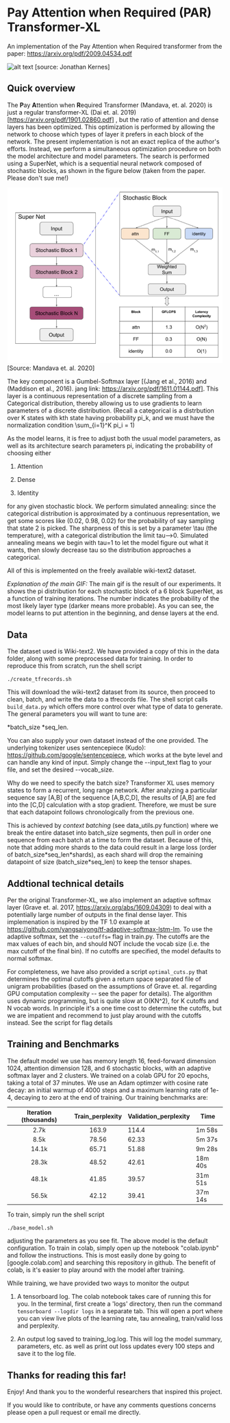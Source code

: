 # **P**ay **A**ttention when **R**equired (PAR) Transformer-XL
An implementation of the Pay Attention when Required transformer from the paper: https://arxiv.org/pdf/2009.04534.pdf

![alt text](https://github.com/jmkernes/PAR-Transformer-XL/blob/main/movie.gif?raw=true)
[source: Jonathan Kernes]

## Quick overview

The **P**ay **A**ttention when **R**equired Transformer (Mandava, et. al. 2020) is just a regular transformer-XL (Dai et. al. 2019)[https://arxiv.org/pdf/1901.02860.pdf]
, but the ratio of attention and dense layers has been optimized.
This optimization is performed by allowing the network to choose which types of layer it prefers in each block of the network. The present implementation is not an exact replica of the author's efforts.
Instead, we perform a simultaneous optimization procedure on both the model architecture and model parameters. The search is performed using a SuperNet, which is 
a sequential neural network composed of stochastic blocks, as shown in the figure below (taken from the paper. Please don't sue me!)

![alt text](https://github.com/jmkernes/PAR-Transformer-XL/blob/main/stoch_blks.png?raw=true)
[Source: Mandava et. al. 2020]

The key component is a Gumbel-Softmax layer [(Jang et al., 2016) and (Maddison et al., 2016). jang link: https://arxiv.org/pdf/1611.01144.pdf]. This layer is a continuous representation
of a discrete sampling from a Categorical distribution, thereby allowing us to use gradients to learn parameters of a discrete distribution. 
(Recall a categorical is a distrbution over K states with kth state having probability pi_k, and we must have the normalization condition \sum_{i=1}^K pi_i = 1)

As the model learns, it is free to adjust both the usual model parameters, as well as its architecture search parameters pi, indicating the probability of choosing either

1) Attention

2) Dense

3) Identity

for any given stochastic block. We perform simulated annealing: since the categorical distribution is approximated by a continuous representation, we get some scores like (0.02, 0.98, 0.02)
for the probability of say sampling that state 2 is picked. The sharpness of this is set by a parameter \tau (the temperature), with a categorical distribution the limit tau-->0.
Simulated annealing means we begin with tau=1 to let the model figure out what it wants, then slowly decrease tau so the distribution approaches a categorical.

All of this is implemented on the freely available wiki-text2 dataset.

*Explanation of the main GIF:* The main gif is the result of our experiments. It shows the pi distribution for each stochastic block of a 6 block SuperNet, as a function of training iterations.
The number indicates the probability of the most likely layer type (darker means more probable). As you can see, the model learns to put attention in the beginning, and dense layers at the end.


## Data

The dataset used is Wiki-text2. We have provided a copy of this in the data folder, along with some preprocessed data for training. In order to reproduce this from scratch, run the shell script

```
./create_tfrecords.sh
```

This will download the wiki-text2 dataset from its source, then proceed to clean, batch, and write the data to a tfrecords file. The shell script calls ```build_data.py``` which offers more control over what type of data to generate. The general parameters you will want to tune are:

*batch_size 
*seq_len.

You can also supply your own dataset instead of the one provided. The underlying tokenizer uses sentencepiece (Kudo): https://github.com/google/sentencepiece, which works at the byte level and can handle any kind of input. Simply change the --input_text flag to your file, and set the desired --vocab_size.

Why do we need to specify the batch size? Transformer XL uses memory states to form a recurrent, long range network. After analyzing a particular sequence say [A,B] of the sequence [A,B,C,D], the results of [A,B] are fed into the [C,D] calculation with a stop gradient. Therefore, we must be sure that each datapoint follows chronologically from the previous one.

This is achieved by *context batching* (see data_utils.py function) where we break the entire dataset into batch_size segments, then pull in order one sequence from each batch at a time to form the dataset. Because of this, note that adding more shards to the data could result in a large loss (order of batch_size\*seq_len\*shards), as each shard will drop the remaining datapoint of size (batch_size\*seq_len) to keep the tensor shapes.


## Addtional technical details

Per the original Transformer-XL, we also implement an adaptive softmax layer (Grave et. al. 2017, https://arxiv.org/abs/1609.04309) to deal with a potentially large number of outputs in the final dense layer. This implemenation is inspired by the TF 1.0 example at https://github.com/yangsaiyong/tf-adaptive-softmax-lstm-lm.
To use the adaptive softmax, set the ```--cutoffs=``` flag in train.py. The cutoffs are the max values of each bin, and should NOT include the vocab size (i.e. the max cutoff of the final bin). If no cutoffs are specified, the model defaults to normal softmax.

For completeness, we have also provided a script ```optimal_cuts.py``` that determines the optimal cutoffs given a return space separated file of unigram probabilities (based on the assumptions of Grave et. al. regarding GPU computation complexity -- see the paper for details). 
The algorithm uses dynamic programming, but is quite slow at O(KN^2), for K cutoffs and N vocab words. In principle it's a one time cost to determine the cutoffs, but we are impatient and recommend to just play around with the cutoffs instead. See the script for flag details

## Training and Benchmarks

The default model we use has memory length 16, feed-forward dimension 1024, attention dimension 128, and 6 stochastic blocks, with an adaptive softmax layer and 2 clusters. We trained on a colab GPU for 20 epochs, taking a total of 37 minutes. We use an Adam optimzer with cosine rate decay: an initial warmup of 4000 steps and a maximum learning rate of 1e-4, decaying to zero at the end of training. Our training benchmarks are:

| Iteration (thousands) | Train_perplexity | Validation_perplexity | Time    |
|:---------------------:|:----------------:|-----------------------|---------|
|          2.7k         |       163.9      |         114.4         |  1m 58s |
|          8.5k         |       78.56      |         62.33         |  5m 37s |
|         14.1k         |       65.71      |         51.88         |  9m 28s |
|         28.3k         |       48.52      |         42.61         | 18m 40s |
|         48.1k         |       41.85      |         39.57         | 31m 51s |
|         56.5k         |       42.12      |         39.41         | 37m 14s |


To train, simply run the shell script
```
./base_model.sh
```
adjusting the parameters as you see fit. The above model is the default configuration. To train in colab, simply open up the notebook "colab.ipynb" and follow the instructions. This is most easily done by going to [google.colab.com] and searching this repository in github. The benefit of colab, is it's easier to play around with the model after training.

While training, we have provided two ways to monitor the output

1) A tensorboard log. The colab notebook takes care of running this for you. In the terminal, first create a 'logs' directory, then run the command ```tensorboard --logdir logs``` in a separate tab. This will open a port where you can view live plots of the learning rate, tau annealing, train/valid loss and perplexity.

2) An output log saved to training_log.log. This will log the model summary, parameters, etc. as well as print out loss updates every 100 steps and save it to the log file.

## Thanks for reading this far!

Enjoy! And thank you to the wonderful researchers that inspired this project.

If you would like to contribute, or have any comments questions concerns please open a pull request or email me directly.
